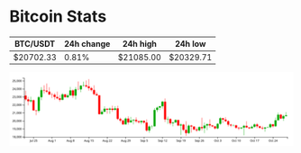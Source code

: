 # Bitcoin Stats

BTC/USDT|24h change|24h high|24h low|
|---|---|---|---|
|$20702.33|0.81%|$21085.00|$20329.71|

<img src="./chart.svg">
